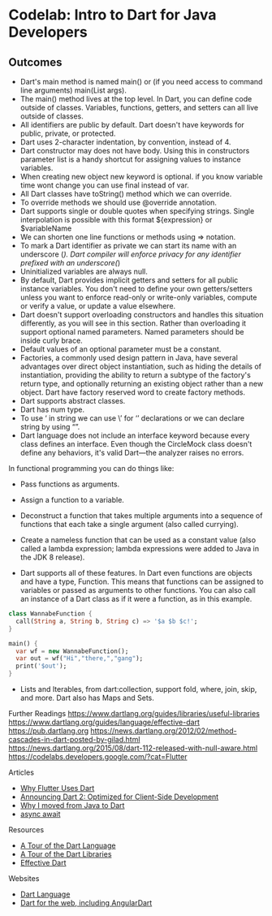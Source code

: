 # Codelab: Intro to Dart for Java Developers

## Outcomes
* Dart's main method is named main() or (if you need access to command line arguments) main(List<String> args).
* The main() method lives at the top level. In Dart, you can define code outside of classes. Variables, functions, getters, and setters can all live outside of classes.
* All identifiers are public by default. Dart doesn't have keywords for public, private, or protected.
* Dart uses 2-character indentation, by convention, instead of 4.
* Dart constructor may does not have body. Using this in constructors parameter list is a handy shortcut for assigning values to instance variables.
* When creating new object new keyword is optional. if you know variable time wont change you can use final instead of var.
* All Dart classes have toString() method which we can override.
* To override methods we should use @override annotation.
* Dart supports single or double quotes when specifying strings. Single interpolation is possible with this format ${expression} or $variableName
* We can shorten one line functions or methods using => notation.
* To mark a Dart identifier as private we can start its name with an underscore (_). Dart compiler will enforce privacy for any identifier prefixed with an underscore(_)
* Uninitialized variables are always null.
* By default, Dart provides implicit getters and setters for all public instance variables. You don't need to define your own getters/setters unless you want to enforce read-only or write-only variables, compute or verify a value, or update a value elsewhere.
* Dart doesn't support overloading constructors and handles this situation differently, as you will see in this section. Rather than overloading it support optional named parameters. Named parameters should be inside curly brace.
* Default values of an optional parameter must be a constant.
* Factories, a commonly used design pattern in Java, have several advantages over direct object instantiation, such as hiding the details of instantiation, providing the ability to return a subtype of the factory's return type, and optionally returning an existing object rather than a new object. Dart have factory reserved word to create factory methods.
* Dart supports abstract classes.
* Dart has num type.
* To use ‘ in string we can use \’ for ‘’ declarations or we can declare string by using “”.
* Dart language does not include an interface keyword because every class defines an interface. Even though the CircleMock class doesn't define any behaviors, it's valid Dart—the analyzer raises no errors.

In functional programming you can do things like:
* Pass functions as arguments.
* Assign a function to a variable.
* Deconstruct a function that takes multiple arguments into a sequence of functions that each take a single argument (also called currying).
* Create a nameless function that can be used as a constant value (also called a lambda expression; lambda expressions were added to Java in the JDK 8 release).

* Dart supports all of these features. In Dart even functions are objects and have a type, Function. This means that functions can be assigned to variables or passed as arguments to other functions. You can also call an instance of a Dart class as if it were a function, as in this example.
```dart
class WannabeFunction {
  call(String a, String b, String c) => '$a $b $c!';
}

main() {
  var wf = new WannabeFunction();
  var out = wf("Hi","there,","gang");
  print('$out');
}
```

* Lists and Iterables, from dart:collection, support fold, where, join, skip, and more. Dart also has Maps and Sets.


Further Readings 
https://www.dartlang.org/guides/libraries/useful-libraries
https://www.dartlang.org/guides/language/effective-dart
https://pub.dartlang.org
https://news.dartlang.org/2012/02/method-cascades-in-dart-posted-by-gilad.html
https://news.dartlang.org/2015/08/dart-112-released-with-null-aware.html
https://codelabs.developers.google.com/?cat=Flutter

Articles
* [Why Flutter Uses Dart](https://hackernoon.com/why-flutter-uses-dart-dd635a054ebf)
* [Announcing Dart 2: Optimized for Client-Side Development](https://medium.com/dartlang/announcing-dart-2-80ba01f43b6)
* [Why I moved from Java to Dart](https://hackernoon.com/why-i-moved-from-java-to-dart-8f3802b1d652)
* [async await](https://dartpad.dartlang.org/fae22cffa7b184b4d27cd96dd633a5af)

Resources
* [A Tour of the Dart Language](https://www.dartlang.org/guides/language/language-tour)
* [A Tour of the Dart Libraries](https://www.dartlang.org/guides/libraries/library-tour)
* [Effective Dart](https://www.dartlang.org/guides/language/effective-dart)

Websites
* [Dart Language](www.dartlang.org) 
* [Dart for the web, including AngularDart](webdev.dartlang.org) 






























